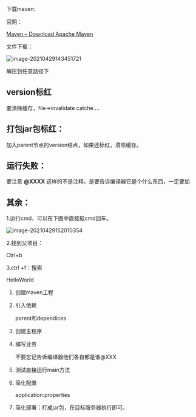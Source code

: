 下载maven:

官网：

[Maven – Download Apache Maven](https://maven.apache.org/download.cgi)

文件下载：

![image-20210429143451721](C:\Users\cjy\AppData\Roaming\Typora\typora-user-images\image-20210429143451721.png)

解压到任意路径下

## version标红

要清除缓存，file->invalidate catche....

## 打包jar包标红：

加入parent节点的version结点，如果还标红，清除缓存。

## 运行失败：

要注意 **@XXXX** 这样的不是注释，是要告诉编译器它是个什么东西，一定要加

## 其余：

1.运行cmd，可以在下图中直接敲cmd回车。

![image-20210429152010354](C:\Users\cjy\AppData\Roaming\Typora\typora-user-images\image-20210429152010354.png)

2.找到父项目：

Ctrl+b

3.ctrl +f：搜索



HelloWorld

1. 创建maven工程

2. 引入依赖

   parent和dependices

3. 创建主程序

4. 编写业务

   不要忘记告诉编译器他们各自都是谁@XXX

5. 测试直接运行main方法

6. 简化配置

   application.properties

7. 简化部署：打成jar包，在目标服务器执行即可。

   

   

   

   

   